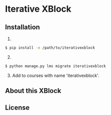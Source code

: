 # Iterative XBlock



## Installation

1. 

```bash
$ pip install -e /path/to/iterativexblock
```

2. 

```bash
$ python manage.py lms migrate iterativexblock
```

3. Add to courses with name 'iterativexblock'.


## About this XBlock



## License

